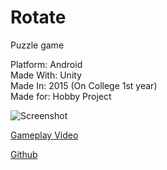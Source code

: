 # Rotate
Puzzle game

Platform: Android  
Made With: Unity  
Made In: 2015 (On College 1st year)  
Made for: Hobby Project

![Screenshot](https://user-images.githubusercontent.com/22839043/146368956-48957978-d7a8-46f9-acae-8cd610332055.png)

[Gameplay Video](https://youtu.be/JO7Kfk93dMw)


[Github](https://github.com/davidtsaksomo/Rotate)
